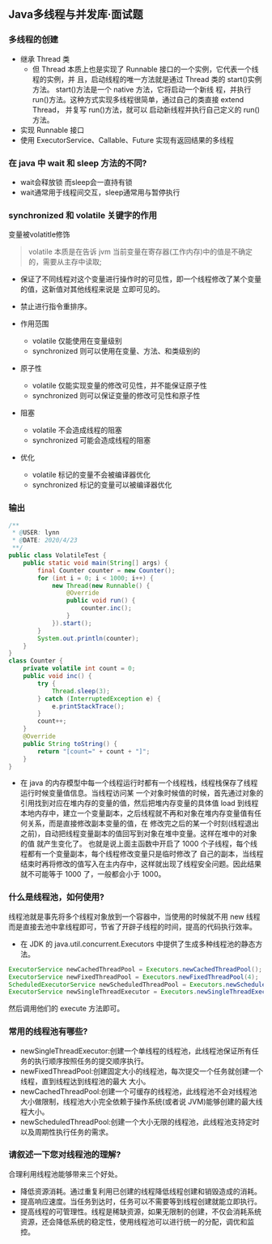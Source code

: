 ## Java多线程与并发库·面试题
### 多线程的创建 
- 继承 Thread 类
    - 但 Thread 本质上也是实现了 Runnable 接口的一个实例，它代表一个线程的实例，并 且，启动线程的唯一方法就是通过 Thread 类的 start()实例方法。
    start()方法是一个 native 方法，它将启动一个新线 程，并执行 run()方法。这种方式实现多线程很简单，通过自己的类直接 extend Thread，
    并复写 run()方法，就可以 启动新线程并执行自己定义的 run()方法。
- 实现 Runnable 接口
- 使用 ExecutorService、Callable、Future 实现有返回结果的多线程
### 在 java 中 wait 和 sleep 方法的不同?
- wait会释放锁 而sleep会一直持有锁
- wait通常用于线程间交互，sleep通常用与暂停执行

### synchronized 和 volatile 关键字的作用
变量被volatitle修饰
> volatile 本质是在告诉 jvm 当前变量在寄存器(工作内存)中的值是不确定的，需要从主存中读取;
- 保证了不同线程对这个变量进行操作时的可见性，即一个线程修改了某个变量的值，这新值对其他线程来说是 立即可见的。
- 禁止进行指令重排序。

- 作用范围
    - volatile 仅能使用在变量级别
    - synchronized 则可以使用在变量、方法、和类级别的
- 原子性
    - volatile 仅能实现变量的修改可见性，并不能保证原子性
    - synchronized 则可以保证变量的修改可见性和原子性
- 阻塞
    - volatile 不会造成线程的阻塞
    - synchronized 可能会造成线程的阻塞
- 优化
    - volatile 标记的变量不会被编译器优化
    - synchronized 标记的变量可以被编译器优化
### 输出
```java
/**
 * @USER: lynn
 * @DATE: 2020/4/23
 **/
public class VolatileTest {
    public static void main(String[] args) {
        final Counter counter = new Counter();
        for (int i = 0; i < 1000; i++) {
            new Thread(new Runnable() {
                @Override
                public void run() {
                    counter.inc();
                }
            }).start();
        }
        System.out.println(counter);
    }
}
class Counter {
    private volatile int count = 0;
    public void inc() {
        try {
            Thread.sleep(3);
        } catch (InterruptedException e) {
            e.printStackTrace();
        }
        count++;
    }
    @Override
    public String toString() {
        return "[count=" + count + "]";
    }
}
```
- 在 java 的内存模型中每一个线程运行时都有一个线程栈，线程栈保存了线程运行时候变量值信息。当线程访问某 一个对象时候值的时候，首先通过对象的引用找到对应在堆内存的变量的值，然后把堆内存变量的具体值 load 到线程 本地内存中，建立一个变量副本，之后线程就不再和对象在堆内存变量值有任何关系，而是直接修改副本变量的值，在 修改完之后的某一个时刻(线程退出之前)，自动把线程变量副本的值回写到对象在堆中变量。这样在堆中的对象的值 就产生变化了。
  也就是说上面主函数中开启了 1000 个子线程，每个线程都有一个变量副本，每个线程修改变量只是临时修改了 自己的副本，当线程结束时再将修改的值写入在主内存中，这样就出现了线程安全问题。因此结果就不可能等于 1000 了，一般都会小于 1000。

### 什么是线程池，如何使用?
线程池就是事先将多个线程对象放到一个容器中，当使用的时候就不用 new 线程而是直接去池中拿线程即可，节省了开辟子线程的时间，提高的代码执行效率。
- 在 JDK 的 java.util.concurrent.Executors 中提供了生成多种线程池的静态方法。
```java
ExecutorService newCachedThreadPool = Executors.newCachedThreadPool(); 
ExecutorService newFixedThreadPool = Executors.newFixedThreadPool(4);
ScheduledExecutorService newScheduledThreadPool = Executors.newScheduledThreadPool(4);
ExecutorService newSingleThreadExecutor = Executors.newSingleThreadExecutor();
```
然后调用他们的 execute 方法即可。

### 常用的线程池有哪些?
- newSingleThreadExecutor:创建一个单线程的线程池，此线程池保证所有任务的执行顺序按照任务的提交顺序执行。
- newFixedThreadPool:创建固定大小的线程池，每次提交一个任务就创建一个线程，直到线程达到线程池的最大 大小。
- newCachedThreadPool:创建一个可缓存的线程池，此线程池不会对线程池大小做限制，线程池大小完全依赖于操作系统(或者说 JVM)能够创建的最大线程大小。
- newScheduledThreadPool:创建一个大小无限的线程池，此线程池支持定时以及周期性执行任务的需求。

### 请叙述一下您对线程池的理解?
合理利用线程池能够带来三个好处。
- 降低资源消耗。通过重复利用已创建的线程降低线程创建和销毁造成的消耗。
- 提高响应速度。当任务到达时，任务可以不需要等到线程创建就能立即执行。
- 提高线程的可管理性。线程是稀缺资源，如果无限制的创建，不仅会消耗系统资源，还会降低系统的稳定性，使用线程池可以进行统一的分配，调优和监控。
